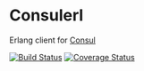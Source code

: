 # Consulerl

Erlang client for [Consul](consul.io)

[![Build Status](https://travis-ci.org/dieu/consulerl.svg?branch=master)](https://travis-ci.org/dieu/consulerl) [![Coverage Status](https://coveralls.io/repos/github/dieu/consulerl/badge.svg?branch=master)](https://coveralls.io/github/dieu/consulerl?branch=master)

